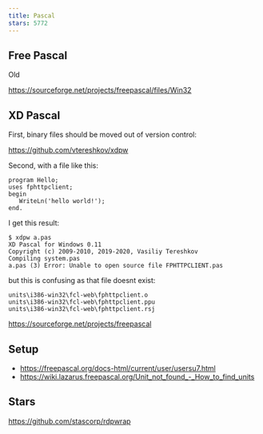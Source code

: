 ```yaml
---
title: Pascal
stars: 5772
---
```


## Free Pascal

Old

<https://sourceforge.net/projects/freepascal/files/Win32>

## XD Pascal

First, binary files should be moved out of version control:

<https://github.com/vtereshkov/xdpw>

Second, with a file like this:

~~~
program Hello;
uses fphttpclient;
begin
   WriteLn('hello world!');
end.
~~~

I get this result:

~~~
$ xdpw a.pas
XD Pascal for Windows 0.11
Copyright (c) 2009-2010, 2019-2020, Vasiliy Tereshkov
Compiling system.pas
a.pas (3) Error: Unable to open source file FPHTTPCLIENT.pas
~~~

but this is confusing as that file doesnt exist:

~~~
units\i386-win32\fcl-web\fphttpclient.o
units\i386-win32\fcl-web\fphttpclient.ppu
units\i386-win32\fcl-web\fphttpclient.rsj
~~~

<https://sourceforge.net/projects/freepascal>

## Setup

- <https://freepascal.org/docs-html/current/user/usersu7.html>
- <https://wiki.lazarus.freepascal.org/Unit_not_found_-_How_to_find_units>

## Stars

<https://github.com/stascorp/rdpwrap>
